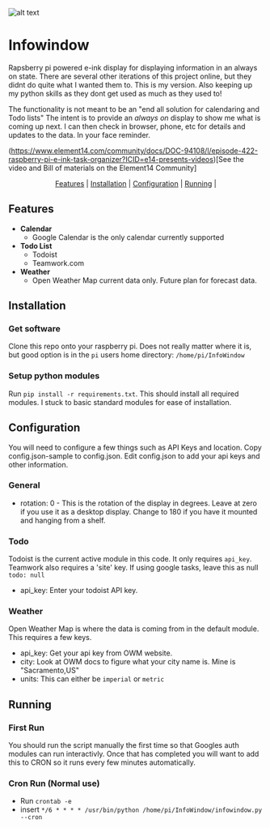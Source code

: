 ![alt text](infowindow.jpg)


# Infowindow
Rapsberry pi powered e-ink display for displaying information in an always on state. There are several other iterations of this project online, but they didnt do quite what I wanted them to. This is my version. Also keeping up my python skills as they dont get used as much as they used to!

The functionality is not meant to be an "end all solution for calendaring and Todo lists" The intent is to provide an *always  on* display to show me what is coming up next. I can then check in browser, phone, etc for details and updates to the data. In your face reminder.

(https://www.element14.com/community/docs/DOC-94108/l/episode-422-raspberry-pi-e-ink-task-organizer?ICID=e14-presents-videos)[See the video and Bill of materials on the Element14 Community]

<div align="center">
  <a href="#features">Features</a> |
  <a href="#installation">Installation</a> | 
  <a href="#configuration">Configuration</a> | 
  <a href="#running">Running</a> | 
</div>

## Features
* **Calendar**
  * Google Calendar is the only calendar currently supported
* **Todo List**
  * Todoist
  * Teamwork.com
* **Weather**
  * Open Weather Map current data only. Future plan for forecast data.

## Installation
### Get software
Clone this repo onto your raspberry pi. Does not really matter where it is, but good option is in the `pi` users home directory: `/home/pi/InfoWindow`

### Setup python modules
Run `pip install -r requirements.txt`. This should install all required modules. I stuck to basic standard modules for ease of installation.

## Configuration
You will need to configure a few things such as API Keys and location. Copy config.json-sample to config.json. Edit config.json to add your api keys and other information. 

### General
* rotation: 0 - This is the rotation of the display in degrees. Leave at zero if you use it as a desktop display. Change to 180 if you have it mounted and hanging from a shelf.

### Todo
Todoist is the current active module in this code. It only requires `api_key`. Teamwork also requires a 'site' key. If using google tasks, leave this as null `todo: null`
* api_key: Enter your todoist API key.

### Weather
Open Weather Map is where the data is coming from in the default module. This requires a few keys.
* api_key: Get your api key from OWM website.
* city: Look at OWM docs to figure what your city name is. Mine is "Sacramento,US"
* units: This can either be `imperial` or `metric`


## Running
### First Run
You should run the script manually the first time so that Googles auth modules can run interactivly. Once that has completed you will want to add this to CRON so it runs every few minutes automatically.

### Cron Run (Normal use)
* Run `crontab -e`
* insert `*/6 * * * * /usr/bin/python /home/pi/InfoWindow/infowindow.py --cron` 

